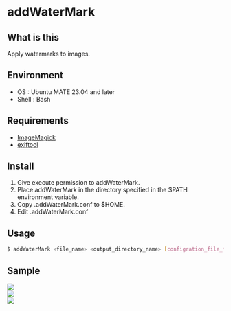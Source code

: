 # addWaterMark

## What is this
Apply watermarks to images.  

## Environment
* OS : Ubuntu MATE 23.04 and later
* Shell : Bash

## Requirements
* [ImageMagick](https://imagemagick.org/index.php)
* [exiftool](https://exiftool.org/)

## Install
1. Give execute permission to addWaterMark.
2. Place addWaterMark in the directory specified in the $PATH environment variable.
3. Copy .addWaterMark.conf to $HOME.
4. Edit  .addWaterMark.conf

## Usage
``` bash
$ addWaterMark <file_name> <output_directory_name> [configration_file_full_path_name]
```
## Sample
<img src="https://i.imgur.com/xhIrBQD.jpg"><br>
<img src="https://i.imgur.com/YwZ853A.jpg"><br>
<img src="https://i.imgur.com/hM04Y4Q.jpg"><br>

